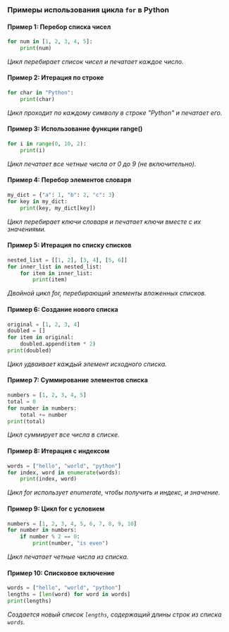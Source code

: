 ### Примеры использования цикла `for` в Python

#### Пример 1: Перебор списка чисел

```python
for num in [1, 2, 3, 4, 5]:
    print(num)
```

*Цикл перебирает список чисел и печатает каждое число.*

#### Пример 2: Итерация по строке

```python
for char in "Python":
    print(char)
```

*Цикл проходит по каждому символу в строке "Python" и печатает его.*

#### Пример 3: Использование функции range()

```python
for i in range(0, 10, 2):
    print(i)
```

*Цикл печатает все четные числа от 0 до 9 (не включительно).*

#### Пример 4: Перебор элементов словаря

```python
my_dict = {"a": 1, "b": 2, "c": 3}
for key in my_dict:
    print(key, my_dict[key])
```

*Цикл перебирает ключи словаря и печатает ключи вместе с их значениями.*

#### Пример 5: Итерация по списку списков

```python
nested_list = [[1, 2], [3, 4], [5, 6]]
for inner_list in nested_list:
    for item in inner_list:
        print(item)
```

*Двойной цикл for, перебирающий элементы вложенных списков.*

#### Пример 6: Создание нового списка

```python
original = [1, 2, 3, 4]
doubled = []
for item in original:
    doubled.append(item * 2)
print(doubled)
```

*Цикл удваивает каждый элемент исходного списка.*

#### Пример 7: Суммирование элементов списка

```python
numbers = [1, 2, 3, 4, 5]
total = 0
for number in numbers:
    total += number
print(total)
```

*Цикл суммирует все числа в списке.*

#### Пример 8: Итерация с индексом

```python
words = ["hello", "world", "python"]
for index, word in enumerate(words):
    print(index, word)
```

*Цикл for использует enumerate, чтобы получить и индекс, и значение.*

#### Пример 9: Цикл for с условием

```python
numbers = [1, 2, 3, 4, 5, 6, 7, 8, 9, 10]
for number in numbers:
    if number % 2 == 0:
        print(number, "is even")
```

*Цикл печатает четные числа из списка.*

#### Пример 10: Списковое включение

```python
words = ["hello", "world", "python"]
lengths = [len(word) for word in words]
print(lengths)
```

*Создается новый список `lengths`, содержащий длины строк из списка `words`.*
